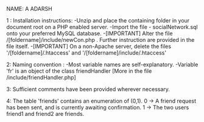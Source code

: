 NAME: A ADARSH

1 : Installation instructions:
    -Unzip and place the containing folder in your document root on a PHP enabled server.
    -Import the file - socialNetwork.sql onto your preferred MySQL database.
    -[IMPORTANT] Alter the file /[foldername]/include/newCon.php . Further instruction are provided in the file itself.
    -[IMPORTANT] On a non-Apache server, delete the files '/[foldername]/.htaccess' and '/[foldername]/include/.htaccess'

2: Naming convention :
    -Most variable names are self-explanatory.
    -Variable 'fr' is an object of the class friendHandler [More in the file /include/friendHandler.php] 

3: Sufficient comments have been provided wherever necessary. 

4: The table 'friends' contains an enumeration of (0,1).
   0 -> A friend request has been sent, and is currently awaiting confirmation.
   1 -> The two users friend1 and friend2 are friends. 
